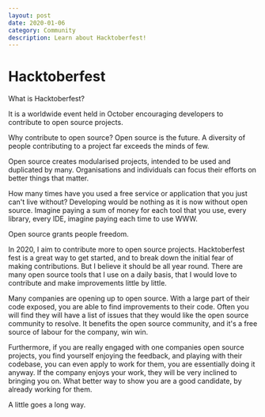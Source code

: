 ```yaml
---
layout: post
date: 2020-01-06
category: Community
description: Learn about Hacktoberfest!
---
```

 

# Hacktoberfest

What is Hacktoberfest?

It is a worldwide event held in October encouraging developers to contribute to open source projects.

Why contribute to open source?
Open source is the future. A diversity of people contributing to a project far exceeds the minds of few. 

Open source creates modularised projects, intended to be used and duplicated by many. Organisations and individuals can focus their efforts on better things that matter.

How many times have you used a free service or application that you just can't live without? Developing would be nothing as it is now without open source. Imagine paying a sum of money for each tool that you use, every library, every IDE, imagine paying each time to use WWW. 

Open source grants people freedom.

In 2020, I aim to contribute more to open source projects. Hacktoberfest fest is a great way to get started, and to break down the initial fear of making contributions. But I believe it should be all year round. There are many open source tools that I use on a daily basis, that I would love to contribute and make improvements little by little.

Many companies are opening up to open source. With a large part of their code exposed, you are able to find improvements to their code. Often you will find they will have a list of issues that they would like the open source community to resolve. It benefits the open source community, and it's a free source of labour for the company, win win.

Furthermore, if you are really engaged with one companies open source projects, you find yourself enjoying the feedback, and playing with their codebase, you can even apply to work for them, you are essentially doing it anyway. If the company enjoys your work, they will be very inclined to bringing you on. What better way to show you are a good candidate, by already working for them.

A little goes a long way.
